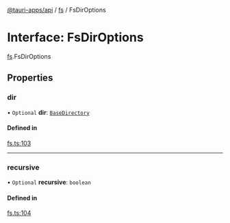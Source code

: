 [@tauri-apps/api](../README.md) / [fs](../modules/fs.md) / FsDirOptions

# Interface: FsDirOptions

[fs](../modules/fs.md).FsDirOptions

## Properties

### dir

• `Optional` **dir**: [`BaseDirectory`](../enums/fs.BaseDirectory.md)

#### Defined in

[fs.ts:103](https://github.com/tauri-apps/tauri/blob/35b5378/tooling/api/src/fs.ts#L103)

___

### recursive

• `Optional` **recursive**: `boolean`

#### Defined in

[fs.ts:104](https://github.com/tauri-apps/tauri/blob/35b5378/tooling/api/src/fs.ts#L104)
